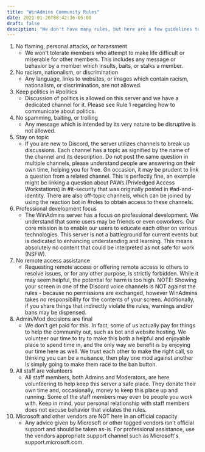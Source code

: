 ```yaml
---
title: "WinAdmins Community Rules"
date: 2021-01-26T08:42:36-05:00
draft: false
desciption: "We don't have many rules, but here are a few guidelines to insure our community is helpful and welcoming for everyone."
---
```


1. No flaming, personal attacks, or harassment
    - We won't tolerate members who attempt to make life difficult or miserable for other members. This includes any message or behavior by a member which insults, baits, or stalks a member.
2. No racism, nationalism, or discrimination
    - Any language, links to websites, or images which contain racism, nationalism, or discrimination, are not allowed.
3. Keep politics in #politics
    - Discussion of politics is allowed on this server and we have a dedicated channel for it. Please see Rule 1 regarding how to communicate about politics.
4. No spamming, baiting, or trolling
    - Any message which is intended by its very nature to be disruptive is not allowed.
5. Stay on topic
    - If you are new to Discord, the server utilizes channels to break up discussions. Each channel has a topic as signified by the name of the channel and its description. Do not post the same question in multiple channels, please understand people are answering on their own time, helping you for free. On occasion, it may be prudent to link a question from a related channel. This is perfectly fine, an example might be linking a question about PAWs (Privledged Access Workstations) in #it-security that was originally posted in #ad-and-identity. There are also off-topic channels, which can be joined by using the reaction bot in #roles to obtain access to these channels.
6. Professional development focus
    - The WinAdmins server has a focus on professional development. We understand that some users may be friends or even coworkers. Our core mission is to enable our users to educate each other on various technologies. This server is not a battleground for current events but is dedicated to enhancing understanding and learning. This means absolutely no content that could be interpreted as not safe for work (NSFW).
7. No remote access assistance
    - Requesting remote access or offering remote access to others to resolve issues, or for any other purpose, is strictly forbidden. While it may seem helpful, the potential for harm is too high. NOTE: Showing your screen in one of the Discord voice channels is NOT against the rules - because no permissions are exchanged, however WinAdmins takes no responsibility for the contents of your screen. Additionally, if you share things that indirectly violate the rules, warnings and/or bans may be dispensed.
8. Admin/Mod decisions are final
    - We don't get paid for this. In fact, some of us actually pay for things to help the community out, such as bot and website hosting. We volunteer our time to try to make this both a helpful and enjoyable place to spend time in, and the only way we benefit is by enjoying our time here as well. We trust each other to make the right call, so thinking you can be a nuisance, then play one mod against another is simply going to make them race to the ban button.
9. All staff are volunteers
    - All staff members, both Admins and Moderators, are here volunteering to help keep this server a safe place. They donate their own time and, occasionally, money to keep this place up and running. Some of the staff members may even be people you work with. Keep in mind, your personal relationship with staff members does not excuse behavior that violates the rules.
10. Microsoft and other vendors are NOT here in an official capacity
    - Any advice given by Microsoft or other tagged vendors isn't official support and should be taken as-is. For professional assistance, use the vendors appropriate support channel such as Microsoft's support.microsoft.com.
